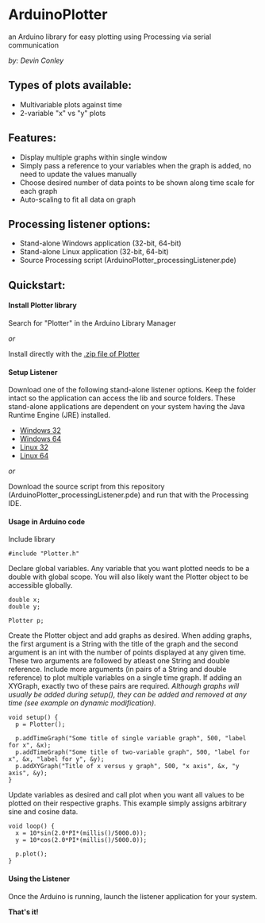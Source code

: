 ArduinoPlotter
===============
an Arduino library for easy plotting using Processing via serial communication

_by: Devin Conley_

Types of plots available:
------------------------
* Multivariable plots against time
* 2-variable "x" vs "y" plots

Features:
----------
* Display multiple graphs within single window 
* Simply pass a reference to your variables when the graph is added, no need to update the values manually
* Choose desired number of data points to be shown along time scale for each graph
* Auto-scaling to fit all data on graph

Processing listener options:
-----------------------------
* Stand-alone Windows application (32-bit, 64-bit)
* Stand-alone Linux application (32-bit, 64-bit)
* Source Processing script (ArduinoPlotter_processingListener.pde)

Quickstart:
------------

#### Install Plotter library 
Search for "Plotter" in the Arduino Library Manager 

_or_

Install directly with the [.zip file of Plotter](https://github.com/devinconley/ArduinoPlotter-for-Library-Manager/archive/master.zip)

#### Setup Listener
Download one of the following stand-alone listener options. Keep the folder intact so the application can access the lib and source folders. These stand-alone applications are dependent on your system having the Java Runtime Engine (JRE) installed.
- [Windows 32](https://www.dropbox.com/s/wl6cxbceeqj1lxz/ArduinoPlotter_listener_windows32.zip?dl=1)
- [Windows 64](https://www.dropbox.com/s/i7edmomwpqiqa5e/ArduinoPlotter_listener_windows64.zip?dl=1)
- [Linux 32](https://www.dropbox.com/s/s0csn6xfuchfalf/ArduinoPlotter_listener_linux32.zip?dl=1)
- [Linux 64](https://www.dropbox.com/s/ia7w80irwfojxp1/ArduinoPlotter_listener_linux64.zip?dl=1)

_or_

Download the source script from this repository (ArduinoPlotter_processingListener.pde) and run that with the Processing IDE.

#### Usage in Arduino code
Include library
```arduino
#include "Plotter.h"
```

Declare global variables. Any variable that you want plotted needs to be a double with global scope. You will also likely want the Plotter object to be accessible globally.
```arduino
double x;
double y;

Plotter p;
```

Create the Plotter object and add graphs as desired. When adding graphs, the first argument is a String with the title of the graph and the second argument is an int with the number of points displayed at any given time. These two arguments are followed by atleast one String and double reference. Include more arguments (in pairs of a String and double reference) to plot multiple variables on a single time graph. If adding an XYGraph, exactly two of these pairs are required. 
_Although graphs will usually be added during setup(), they can be added and removed at any time (see example on dynamic modification)._
```arduino
void setup() {
  p = Plotter();

  p.addTimeGraph("Some title of single variable graph", 500, "label for x", &x);
  p.addTimeGraph("Some title of two-variable graph", 500, "label for x", &x, "label for y", &y);
  p.addXYGraph("Title of x versus y graph", 500, "x axis", &x, "y axis", &y);
}
```

Update variables as desired and call plot when you want all values to be plotted on their respective graphs. This example simply assigns arbitrary sine and cosine data.
```arduino
void loop() {
  x = 10*sin(2.0*PI*(millis()/5000.0));
  y = 10*cos(2.0*PI*(millis()/5000.0));

  p.plot();
}
```

#### Using the Listener
Once the Arduino is running, launch the listener application for your system.

__That's it!__